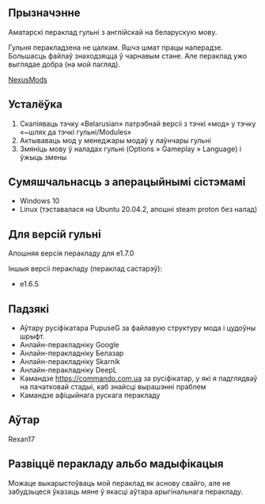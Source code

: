 
## Прызначэнне

Аматарскі пераклад гульні з англійскай на беларускую мову.

Гульня перакладзена не цалкам. Яшчэ шмат працы наперадзе. Большасць файлаў знаходзяцца ў чарнавым стане. Але пераклад ужо выглядае добра (на мой пагляд).

[NexusMods](https://www.nexusmods.com/mountandblade2bannerlord/mods/3735)

## Усталёўка

1. Скапіяваць тэчку «Belarusian» патрэбнай версіі з тэчкі «мод» у тэчку «~шлях да тэчкі гульні/Modules»
2. Актываваць мод у менеджары модаў у лаўнчары гульні
3. Змяніць мову ў наладах гульні (Options » Gameplay » Language) і ўжыць змены 

## Сумяшчальнасць з аперацыйнымі сістэмамі

* Windows 10
* Linux (тэставалася на Ubuntu 20.04.2, апошні steam proton без налад)

## Для версій гульні

Апошняя версія перакладу для e1.7.0

Іншыя версіі перакладу (пераклад састарэў):
* e1.6.5

## Падзякі

* Аўтару русіфікатара PupuseG за файлавую структуру мода і цудоўны шрыфт.
* Анлайн-перакладніку Google
* Анлайн-перакладніку Белазар
* Анлайн-перакладніку Skarnik
* Анлайн-перакладніку DeepL
* Камандзе https://commando.com.ua за русіфікатар, у які я падглядваў на пачатковай стадыі, каб знайсці вырашэнні праблем
* Камандзе афіцыйнага рускага перакладу

## Аўтар

Rexan17

## Развіццё перакладу альбо мадыфікацыя

Можаце выкарыстоўваць мой пераклад як аснову свайго, але не забудзьцеся ўказаць мяне ў якасці аўтара арыгінальнага перакладу.
